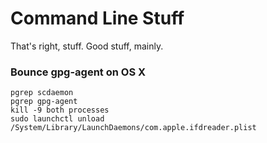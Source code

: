 # Command Line Stuff

That's right, stuff. Good stuff, mainly.

### Bounce gpg-agent on OS X

    pgrep scdaemon
    pgrep gpg-agent
    kill -9 both processes
    sudo launchctl unload /System/Library/LaunchDaemons/com.apple.ifdreader.plist



